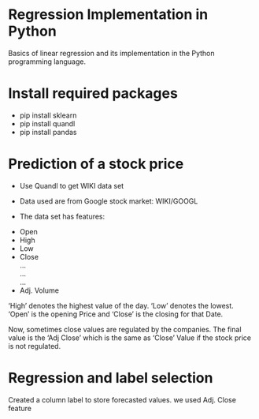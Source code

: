 # Regression Implementation in Python
Basics of linear regression and its implementation in the Python programming language.

# Install required packages
- pip install sklearn
- pip install quandl
- pip install pandas

# Prediction of a stock price

* Use Quandl to get WIKI data set
* Data used are from Google stock market: WIKI/GOOGL

* The data set has features:
- Open
- High 
- Low
- Close <br>
...<br>
...<br>
...
- Adj. Volume

‘High’ denotes the highest value of the day.
‘Low’ denotes the lowest.
‘Open’ is the opening Price
and
‘Close’ is the closing for that Date. 

Now, sometimes close values are regulated by the companies.
The final value is the ‘Adj Close’ which is the same as ‘Close’ Value if the stock price is not regulated. 

# Regression and label selection
Created a column label to store forecasted values.
we used Adj. Close feature





